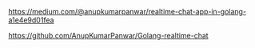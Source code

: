 https://medium.com/@anupkumarpanwar/realtime-chat-app-in-golang-a1e4e9d01fea

https://github.com/AnupKumarPanwar/Golang-realtime-chat